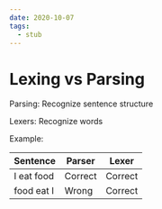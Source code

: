 ```yaml
---
date: 2020-10-07
tags: 
  - stub
---
```


# Lexing vs Parsing

Parsing: Recognize sentence structure

Lexers: Recognize words

Example:

| Sentence   | Parser  | Lexer   |
|------------|---------|---------|
| I eat food | Correct | Correct |
| food eat I | Wrong   | Correct |

